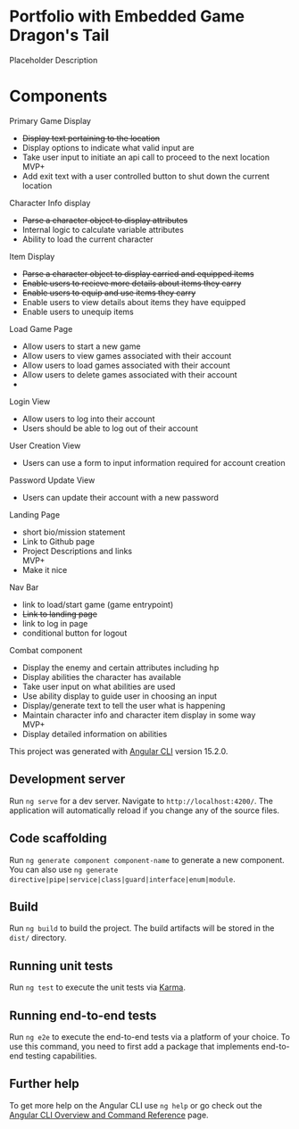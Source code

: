 # Portfolio with Embedded Game Dragon's Tail

Placeholder Description


# Components
Primary Game Display
<ul>
<li><s>Display text pertaining to the location</s></li>
<li>Display options to indicate what valid input are</li>
<li>Take user input to initiate an api call to proceed to the next location</li>
MVP+
<li>Add exit text with a user controlled button to shut down the current location</li>
</ul>
Character Info display
<ul>
<li><s>Parse a character object to display attributes</s></li>
<li>Internal logic to calculate variable attributes</li>
<li>Ability to load the current character</li>
</ul>
Item Display
<ul>
<li><s>Parse a character object to display carried and equipped items</s></li>
<li><s>Enable users to recieve more details about items they carry</s></li>
<li><s>Enable users to equip and use items they carry</s></li>
<li>Enable users to view details about items they have equipped</li>
<li>Enable users to unequip items</li>
</ul>
Load Game Page
<ul>
<li>Allow users to start a new game</li>
<li>Allow users to view games associated with their account</li>
<li>Allow users to load games associated with their account</li>
<li>Allow users to delete games associated with their account</li>
<li></li>
 </ul>
Login View
<ul>
<li>Allow users to log into their account</li>
<li>Users should be able to log out of their account</li>
</ul>
User Creation View
<ul>
<li>Users can use a form to input information required for account creation</li>
</ul>
Password Update View
<ul>
<li>Users can update their account with a new password</li>
</ul>
Landing Page
<ul>
<li>short bio/mission statement</li>
<li>Link to Github page</li>
<li>Project Descriptions and links</li>
MVP+
<li>Make it nice</li>
</ul>
Nav Bar
<ul>
<li>link to load/start game (game entrypoint)</li>
<li><s>Link to landing page</s></li>
<li>link to log in page</li>
<li>conditional button for logout</li>
</ul>
Combat component
<ul>
<li>Display the enemy and certain attributes including hp</li>
<li>Display abilities the character has available</li>
<li>Take user input on what abilities are used</li>
<li>Use ability display to guide user in choosing an input</li>
<li>Display/generate text to tell the user what is happening</li>
<li>Maintain character info and character item display in some way</li>
MVP+
<li>Display detailed information on abilities</li>
</ul>




This project was generated with [Angular CLI](https://github.com/angular/angular-cli) version 15.2.0.

## Development server

Run `ng serve` for a dev server. Navigate to `http://localhost:4200/`. The application will automatically reload if you change any of the source files.

## Code scaffolding

Run `ng generate component component-name` to generate a new component. You can also use `ng generate directive|pipe|service|class|guard|interface|enum|module`.

## Build

Run `ng build` to build the project. The build artifacts will be stored in the `dist/` directory.

## Running unit tests

Run `ng test` to execute the unit tests via [Karma](https://karma-runner.github.io).

## Running end-to-end tests

Run `ng e2e` to execute the end-to-end tests via a platform of your choice. To use this command, you need to first add a package that implements end-to-end testing capabilities.

## Further help

To get more help on the Angular CLI use `ng help` or go check out the [Angular CLI Overview and Command Reference](https://angular.io/cli) page.
